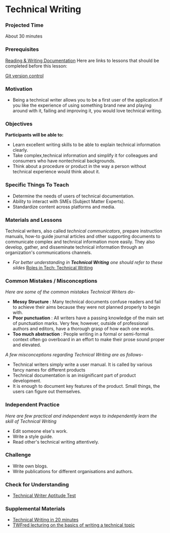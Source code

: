 # Technical Writing

### Projected Time

About 30 minutes

### Prerequisites

[Reading & Writing Documentation](https://github.com/Techtonica/curriculum/blob/master/reading-and-writing-documentation/documentation.md)
Here are links to lessons that should be completed before this lesson:

[Git version control](version-control/git-version-control/git-version-control.md)

### Motivation

- Being a technical writer allows you to be a first user of the application.If you like the experience of using something brand new and playing around with it, failing and improving it, you would love technical writing.

### Objectives

**Participants will be able to:**

- Learn excellent writing skills to be able to explain technical information clearly.
- Take complex,technical information and simplify it for colleagues and consumers who have nontechnical backgrounds.
- Think about a procedure or product in the way a person without technical experience would think about it.

### Specific Things To Teach

- Determine the needs of users of technical documentation.
- Ability to interact with SMEs (Subject Matter Experts).
- Standardize content across platforms and media.

### Materials and Lessons

Technical writers, also called *technical communicators*, prepare instruction manuals, how-to guide journal articles and other supporting documents to communicate complex and technical information more easily. They also develop, gather, and disseminate technical information through an organization's communications channels. 

- *For better understanding in **Technical Writing** one should refer to these sildes* [Roles in Tech: Technical Writing](https://docs.google.com/presentation/d/1p7fa20o7lRyvXuXhsFz8MfHktY5MaqSPSrLdNjocNcE/edit?usp=sharing) 

### Common Mistakes / Misconceptions

*Here are some of the common mistakes Technical Writers do-*  
- **Messy Structure** : Many technical documents confuse readers and fail to achieve their aims because they were not planned properly to begin with.
- **Poor punctuation** : All writers have a passing knowledge of the main set of punctuation marks. Very few, however, outside of professional authors and editors, have a thorough grasp of how each one works. 
- **Too much abstraction** : People writing in a formal or semi-formal context often go overboard in an effort to make their prose sound proper and elevated.

*A few misconceptions regarding Technical Writing are as follows-*
- Technical writers simply write a user manual. It is called by various fancy names for different products
- Technical documentation is an insignificant part of product development.
- It is enough to document key features of the product. Small things, the users can figure out themselves.

### Independent Practice

*Here are few practical and independent ways to independently learn the skill of Technical Writing*
- Edit someone else's work.
- Write a style guide.
- Read other's technical writing attentively.

### Challenge

- Write own blogs.
- Write publications for different organisations and authors.

### Check for Understanding
- [Technical Writer Aptitude Test](https://www.interviewmocha.com/tests/technical-writer-test-aptitude-assessment)

### Supplemental Materials
- [Technical Writing in 20 minutes](https://www.youtube.com/watch?v=s69W6ZVriwI)
- [TWFred lecturing on the basics of writing a technical topic](https://www.youtube.com/user/WilliamsTechEn#p/a/u/1/kWZaPF4Xvcc)
